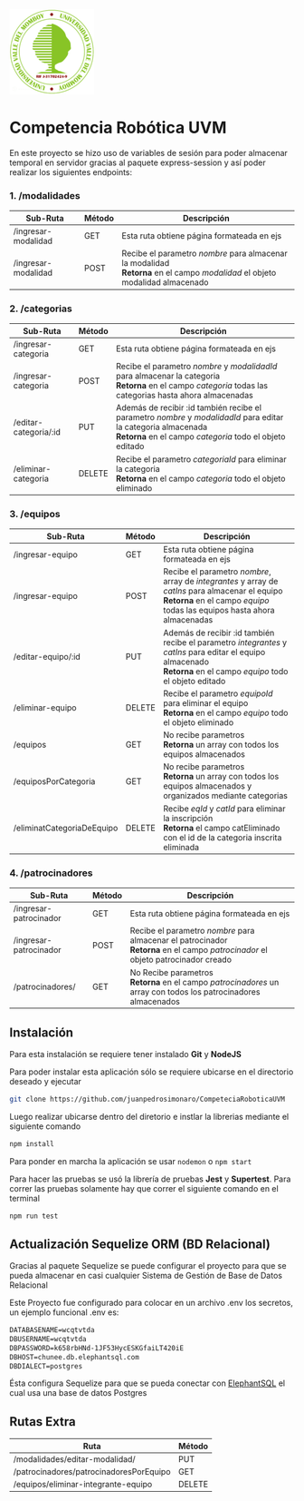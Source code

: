 
![Logo UVM](public/LOGOUVM.png)

# Competencia Robótica UVM

En este proyecto se hizo uso de variables de sesión para poder almacenar temporal en servidor gracias al paquete express-session y así poder realizar los siguientes endpoints:

### 1. /modalidades
|Sub-Ruta|Método|Descripción|
|---|---|---|
|/ingresar-modalidad|GET|Esta ruta obtiene página formateada en ejs|
|/ingresar-modalidad|POST|Recibe el parametro _nombre_ para almacenar la modalidad <br> **Retorna** en el campo _modalidad_ el objeto modalidad almacenado |

### 2. /categorias
|Sub-Ruta|Método|Descripción|
|---|---|---|
|/ingresar-categoria|GET|Esta ruta obtiene página formateada en ejs|
|/ingresar-categoria|POST|Recibe el parametro _nombre_ y _modalidadId_ para almacenar la categoria <br> **Retorna** en el campo _categoria_ todas las categorias hasta ahora almacenadas|
|/editar-categoria/:id|PUT|Además de recibir :id también recibe el parametro _nombre_ y _modalidadId_ para editar la categoria almacenada <br> **Retorna** en el campo _categoria_ todo el objeto editado|
|/eliminar-categoria|DELETE| Recibe el parametro _categoriaId_ para eliminar la categoria <br> **Retorna** en el campo _categoria_ todo el objeto eliminado |

### 3. /equipos

|Sub-Ruta|Método|Descripción|
|---|---|---|
|/ingresar-equipo|GET|Esta ruta obtiene página formateada en ejs|
|/ingresar-equipo|POST|Recibe el parametro _nombre_, array de _integrantes_ y array de _catIns_ para almacenar el equipo <br> **Retorna** en el campo _equipo_ todas las equipos hasta ahora almacenadas|
|/editar-equipo/:id|PUT|Además de recibir :id también recibe el parametro _integrantes_ y _catIns_ para editar el equipo almacenado <br> **Retorna** en el campo _equipo_ todo el objeto editado|
|/eliminar-equipo|DELETE|Recibe el parametro _equipoId_ para eliminar el equipo <br> **Retorna** en el campo _equipo_ todo el objeto eliminado |
|/equipos|GET|No recibe parametros <br> **Retorna** un array con todos los equipos almacenados |
|/equiposPorCategoria|GET|No recibe parametros <br> **Retorna** un array con todos los equipos almacenados y organizados mediante categorias |
|/eliminatCategoriaDeEquipo|DELETE| Recibe _eqId_ y _catId_ para eliminar la inscripción <br> **Retorna** el campo catEliminado con el id de la categoria inscrita eliminada |

### 4. /patrocinadores

|Sub-Ruta|Método|Descripción|
|---|---|---|
|/ingresar-patrocinador|GET|Esta ruta obtiene página formateada en ejs|
|/ingresar-patrocinador|POST|Recibe el parametro _nombre_ para almacenar el patrocinador <br> **Retorna** en el campo _patrocinador_ el objeto patrocinador creado|
|/patrocinadores/|GET|No Recibe parametros <br> **Retorna** en el campo _patrocinadores_ un array con todos los patrocinadores almacenados|



## Instalación

Para esta instalación se requiere tener instalado **Git** y **NodeJS**

Para poder instalar esta aplicación sólo se requiere ubicarse en el directorio deseado y ejecutar 

```bash
git clone https://github.com/juanpedrosimonaro/CompeteciaRoboticaUVM
```

Luego realizar ubicarse dentro del diretorio e instlar la librerias mediante el siguiente comando

```bash
npm install
```
Para ponder en marcha la aplicación se usar <code>nodemon</code> o <code>npm start</code>

Para hacer las pruebas se usó la librería de pruebas **Jest** y **Supertest**. Para correr las pruebas solamente hay que correr el siguiente comando en el terminal

```bash
npm run test
```
## Actualización Sequelize ORM (BD Relacional)

Gracias al paquete Sequelize se puede configurar el proyecto para que se pueda almacenar en casi cualquier Sistema de Gestión de Base de Datos Relacional

Este Proyecto fue configurado para colocar en un archivo .env los secretos, un ejemplo funcional .env es:

```
DATABASENAME=wcqtvtda
DBUSERNAME=wcqtvtda
DBPASSWORD=k658rbHNd-1JF53HycESKGfaiLT420iE
DBHOST=chunee.db.elephantsql.com
DBDIALECT=postgres
```

Ésta configura Sequelize para que se pueda conectar con [ElephantSQL](elephantsql.com) el cual usa una base de datos Postgres

## Rutas Extra
|Ruta|Método|
|---|---|
|/modalidades/editar-modalidad/|PUT|
|/patrocinadores/patrocinadoresPorEquipo|GET|
|/equipos/eliminar-integrante-equipo|DELETE|
